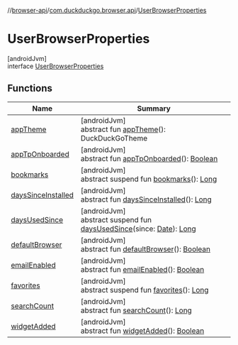 //[browser-api](../../../index.md)/[com.duckduckgo.browser.api](../index.md)/[UserBrowserProperties](index.md)

# UserBrowserProperties

[androidJvm]\
interface [UserBrowserProperties](index.md)

## Functions

| Name | Summary |
|---|---|
| [appTheme](app-theme.md) | [androidJvm]<br>abstract fun [appTheme](app-theme.md)(): DuckDuckGoTheme |
| [appTpOnboarded](app-tp-onboarded.md) | [androidJvm]<br>abstract fun [appTpOnboarded](app-tp-onboarded.md)(): [Boolean](https://kotlinlang.org/api/latest/jvm/stdlib/kotlin/-boolean/index.html) |
| [bookmarks](bookmarks.md) | [androidJvm]<br>abstract suspend fun [bookmarks](bookmarks.md)(): [Long](https://kotlinlang.org/api/latest/jvm/stdlib/kotlin/-long/index.html) |
| [daysSinceInstalled](days-since-installed.md) | [androidJvm]<br>abstract fun [daysSinceInstalled](days-since-installed.md)(): [Long](https://kotlinlang.org/api/latest/jvm/stdlib/kotlin/-long/index.html) |
| [daysUsedSince](days-used-since.md) | [androidJvm]<br>abstract suspend fun [daysUsedSince](days-used-since.md)(since: [Date](https://developer.android.com/reference/kotlin/java/util/Date.html)): [Long](https://kotlinlang.org/api/latest/jvm/stdlib/kotlin/-long/index.html) |
| [defaultBrowser](default-browser.md) | [androidJvm]<br>abstract fun [defaultBrowser](default-browser.md)(): [Boolean](https://kotlinlang.org/api/latest/jvm/stdlib/kotlin/-boolean/index.html) |
| [emailEnabled](email-enabled.md) | [androidJvm]<br>abstract fun [emailEnabled](email-enabled.md)(): [Boolean](https://kotlinlang.org/api/latest/jvm/stdlib/kotlin/-boolean/index.html) |
| [favorites](favorites.md) | [androidJvm]<br>abstract suspend fun [favorites](favorites.md)(): [Long](https://kotlinlang.org/api/latest/jvm/stdlib/kotlin/-long/index.html) |
| [searchCount](search-count.md) | [androidJvm]<br>abstract fun [searchCount](search-count.md)(): [Long](https://kotlinlang.org/api/latest/jvm/stdlib/kotlin/-long/index.html) |
| [widgetAdded](widget-added.md) | [androidJvm]<br>abstract fun [widgetAdded](widget-added.md)(): [Boolean](https://kotlinlang.org/api/latest/jvm/stdlib/kotlin/-boolean/index.html) |
